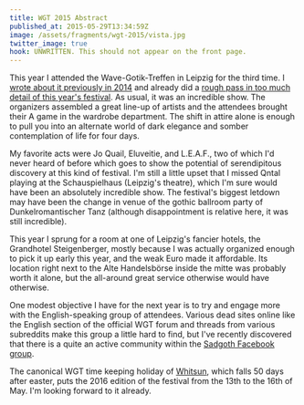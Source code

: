 ```yaml
---
title: WGT 2015 Abstract
published_at: 2015-05-29T13:34:59Z
image: /assets/fragments/wgt-2015/vista.jpg
twitter_image: true
hook: UNWRITTEN. This should not appear on the front page.
---
```


This year I attended the Wave-Gotik-Treffen in Leipzig for the third time. I
[wrote about it previously in 2014](/fragments/wgt) and already did a [rough
pass in too much detail of this year's festival][dump]. As usual, it was an
incredible show. The organizers assembled a great line-up of artists and the
attendees brought their A game in the wardrobe department. The shift in attire
alone is enough to pull you into an alternate world of dark elegance and somber
contemplation of life for four days.

My favorite acts were Jo Quail, Eluveitie, and L.E.A.F., two of which I'd never
heard of before which goes to show the potential of serendipitous discovery at
this kind of festival. I'm still a little upset that I missed Qntal playing at
the Schauspielhaus (Leipzig's theatre), which I'm sure would have been an
absolutely incredible show. The festival's biggest letdown may have been the
change in venue of the gothic ballroom party of Dunkelromantischer Tanz
(although disappointment is relative here, it was still incredible).

This year I sprung for a room at one of Leipzig's fancier hotels, the
Grandhotel Steigenberger, mostly because I was actually organized enough to
pick it up early this year, and the weak Euro made it affordable. Its location
right next to the Alte Handelsbörse inside the mitte was probably worth it
alone, but the all-around great service otherwise would have otherwise.

One modest objective I have for the next year is to try and engage more with
the English-speaking group of attendees. Various dead sites online like the
English section of the official WGT forum and threads from various subreddits
make this group a little hard to find, but I've recently discovered that there
is a quite an active community within the [Sadgoth Facebook
group][sadgoth].

The canonical WGT time keeping holiday of [Whitsun][whitsun], which falls 50
days after easter, puts the 2016 edition of the festival from the 13th to the
16th of May. I'm looking forward to it already.

[dump]: /fragments/wgt-2015-brain-dump
[sadgoth]: https://www.facebook.com/groups/241641551227/
[whitsun]: http://en.wikipedia.org/wiki/Whitsun
